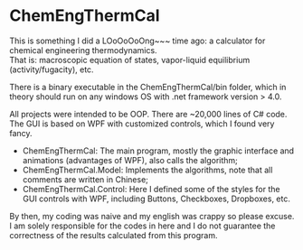 # ChemEngThermCal

This is something I did a LOoOoOoOng~~~ time ago: a calculator for chemical engineering thermodynamics.  
That is: macroscopic equation of states, vapor-liquid equilibrium (activity/fugacity), etc.

There is a binary executable in the ChemEngThermCal/bin folder, which in theory should run on any windows OS with .net framework version > 4.0. 

All projects were intended to be OOP.
There are ~20,000 lines of C# code.
The GUI is based on WPF with customized controls, which I found very fancy.

- ChemEngThermCal:         The main program, mostly the graphic interface and animations (advantages of WPF), also calls the algorithm;
- ChemEngThermCal.Model:   Implements the algorithms, note that all comments are written in Chinese;
- ChemEngThermCal.Control: Here I defined some of the styles for the GUI controls with WPF, including Buttons, Checkboxes, Dropboxes, etc.

By then, my coding was naive and my english was crappy so please excuse.
I am solely responsible for the codes in here and I do not guarantee the correctness of the results calculated from this program. 
